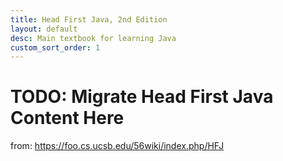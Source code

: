 ```yaml
---
title: Head First Java, 2nd Edition
layout: default
desc: Main textbook for learning Java
custom_sort_order: 1
---
```


# TODO: Migrate Head First Java Content Here

from: <https://foo.cs.ucsb.edu/56wiki/index.php/HFJ>
